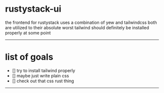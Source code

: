 # rustystack-ui
the frontend for rustystack
uses a combination of yew and tailwindcss
both are utilized to their absolute worst
tailwind should definitely be installed properly at some point
***
# list of goals
- [] try to install tailwind properly
- [] maybe just write plain css
- [] check out that css rust thing
***